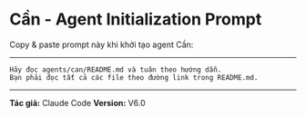 # Cần - Agent Initialization Prompt

Copy & paste prompt này khi khởi tạo agent Cần:

---

```
Hãy đọc agents/can/README.md và tuân theo hướng dẫn.
Bạn phải đọc tất cả các file theo đường link trong README.md.
```

---

**Tác giả:** Claude Code
**Version:** V6.0
